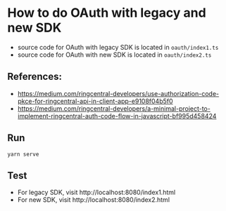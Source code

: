 # How to do OAuth with legacy and new SDK

- source code for OAuth with legacy SDK is located in `oauth/index1.ts`
- source code for OAuth with new SDK is located in `oauth/index2.ts`

## References:

- https://medium.com/ringcentral-developers/use-authorization-code-pkce-for-ringcentral-api-in-client-app-e9108f04b5f0
- https://medium.com/ringcentral-developers/a-minimal-project-to-implement-ringcentral-auth-code-flow-in-javascript-bf995d458424


## Run

```
yarn serve
```


## Test

- For legacy SDK, visit http://localhost:8080/index1.html
- For new SDK, visit http://localhost:8080/index2.html
